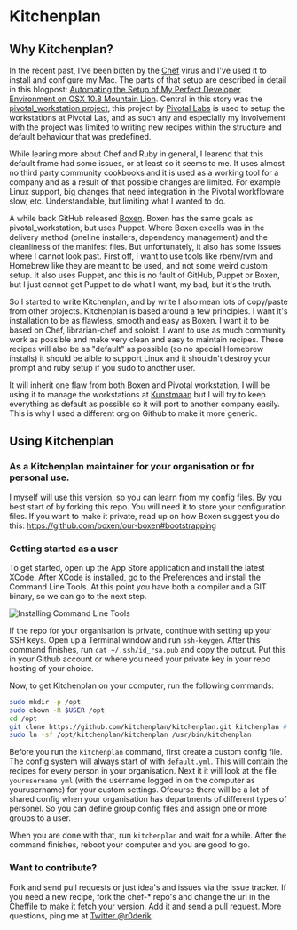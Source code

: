 # Kitchenplan

## Why Kitchenplan?

In the recent past, I've been bitten by the [Chef](http://www.opscode.com/chef/) virus and I've used it to install and configure my Mac. The parts of that setup are described in detail in this blogpost: [Automating the Setup of My Perfect Developer Environment on OSX 10.8 Mountain Lion](http://vanderveer.be/blog/2013/01/02/automating-the-setup-of-my-perfect-developer-environment-on-osx-10-dot-8-mountain-lion/). Central in this story was the [pivotal_workstation project](https://github.com/pivotal/pivotal_workstation), this project by [Pivotal Labs](http://pivotallabs.com/) is used to setup the workstations at Pivotal Las, and as such any and especially my involvement with the project was limited to writing new recipes within the structure and default behaviour that was predefined.

While learing more about Chef and Ruby in general, I learend that this default frame had some issues, or at least so it seems to me. It uses almost no third party community cookbooks and it is used as a working tool for a company and as a result of that possible changes are limited. For example Linux support, big changes that need integration in the Pivotal workfloware slow, etc. Understandable, but limiting what I wanted to do.

A while back GitHub released [Boxen](http://boxen.github.com/). Boxen has the same goals as pivotal_workstation, but uses Puppet. Where Boxen excells was in the delivery method (oneline installers, dependency management) and the cleanliness of the manifest files. But unfortunately, it also has some issues where I cannot look past. First off, I want to use tools like rbenv/rvm and Homebrew like they are meant to be used, and not some weird custom setup. It also uses Puppet, and this is no fault of GitHub, Puppet or Boxen, but I just cannot get Puppet to do what I want, my bad, but it's the truth.

So I started to write Kitchenplan, and by write I also mean lots of copy/paste from other projects. Kitchenplan is based around a few principles. I want it's installation to be as flawless, smooth and easy as Boxen. I want it to be based on Chef, librarian-chef and soloist. I want to use as much community work as possible and make very clean and easy to maintain recipes. These recipes will also be as "default" as possible (so no special Homebrew installs) it should be alble to support Linux and it shouldn't destroy your prompt and ruby setup if you sudo to another user.

It will inherit one flaw from both Boxen and Pivotal workstation, I will be using it to manage the workstations at [Kunstmaan](http://www.kunstmaan.be/) but I will try to keep everything as default as possible so it will port to another company easily. This is why I used a different org on Github to make it more generic.

## Using Kitchenplan

### As a Kitchenplan maintainer for your organisation or for personal use.

I myself will use this version, so you can learn from my config files. By you best start of by forking this repo. You will need it to store your configuration files. If you want to make it private, read up on how Boxen suggest you do this: https://github.com/boxen/our-boxen#bootstrapping

### Getting started as a user

To get started, open up the App Store application and install the latest XCode. After XCode is installed, go to the Preferences and install the Command Line Tools. At this point you have both a compiler and a GIT binary, so we can go to the next step.

![Installing Command Line Tools](http://vanderveer.be/images/2012-04-21/Xcode-Downloads.png)

If the repo for your organisation is private, continue with setting up your SSH keys. Open up a Terminal window and run ```ssh-keygen```. After this command finishes, run ```cat ~/.ssh/id_rsa.pub``` and copy the output. Put this in your Github account or where you need your private key in your repo hosting of your choice.

Now, to get Kitchenplan on your computer, run the following commands:

```bash
sudo mkdir -p /opt
sudo chown -R $USER /opt
cd /opt
git clone https://github.com/kitchenplan/kitchenplan.git kitchenplan # or your version
sudo ln -sf /opt/kitchenplan/kitchenplan /usr/bin/kitchenplan
```

Before you run the ```kitchenplan``` command, first create a custom config file. The config system will always start of with ```default.yml```. This will contain the recipes for every person in your organisation. Next it it will look at the file ```yourusername.yml``` (with the username logged in on the computer as yourusername) for your custom settings. Ofcourse there will be a lot of shared config when your organisation has departments of different types of personel. So you can define group config files and assign one or more groups to a user.

When you are done with that, run ```kitchenplan``` and wait for a while. After the command finishes, reboot your computer and you are good to go.

### Want to contribute?

Fork and send pull requests or just idea's and issues via the issue tracker. If you need a new recipe, fork the chef-* repo's and change the url in the Cheffile to make it fetch your version. Add it and send a pull request. More questions, ping me at [Twitter @r0derik](http://twitter.com/r0derik).
